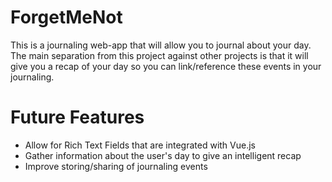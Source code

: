 # ForgetMeNot
This is a journaling web-app that will allow you to journal about your day. The main separation from this project against  other projects is that it will give you a recap of your day so you can link/reference these events in your journaling.

# Future Features
- Allow for Rich Text Fields that are integrated with Vue.js
- Gather information about the user's day to give an intelligent recap 
- Improve storing/sharing of journaling events
